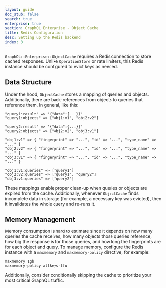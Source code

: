 ```yaml
---
layout: guide
doc_stub: false
search: true
enterprise: true
section: GraphQL Enterprise - Object Cache
title: Redis Configuration
desc: Setting up the Redis backend
index: 3
---
```


`GraphQL::Enterprise::ObjectCache` requires a Redis connection to store cached responses. Unlike `OperationStore` or rate limiters, this Redis instance should be configured to evict keys as needed.

## Data Structure

Under the hood, `ObjectCache` stores a mapping of queries and objects. Additionally, there are back-references from objects to queries that reference them. In general, like this:

```
"query1:result" => '{"data":{...}}'
"query1:objects" => ["obj1:v1", "obj2:v2"]

"query2:result" => '{"data":{...}}'
"query2:objects" => ["obj2:v2", "obj3:v1"]

"obj1:v1" => { "fingerprint" => "...", "id" => "...", "type_name" => "..." }
"obj2:v2" => { "fingerprint" => "...", "id" => "...", "type_name" => "..." }
"obj3:v1" => { "fingerprint" => "...", "id" => "...", "type_name" => "..." }

"obj1:v1:queries" => ["query1"]
"obj2:v2:queries" => ["query1", "query2"]
"obj3:v1:queries" => ["query2"]
```

These mappings enable proper clean-up when queries or objects are expired from the cache. Additionally, whenever `ObjectCache` finds incomplete data in storage (for example, a necessary key was evicted), then it invalidates the whole query and re-runs it.

## Memory Management

Memory consumption is hard to estimate since it depends on how many queries the cache receives, how many objects those queries reference, how big the response is for those queries, and how long the fingerprints are for each object and query. To manage memory, configure the Redis instance with a `maxmemory` and `maxmemory-policy` directive, for example:


```
maxmemory 1gb
maxmemory-policy allkeys-lfu
```

Additionally, consider conditionally skipping the cache to prioritize your most critical GraphQL traffic.
